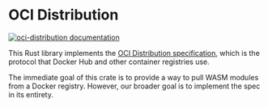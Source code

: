# OCI Distribution

[![oci-distribution documentation](https://docs.rs/oci-distribution/badge.svg)](https://docs.rs/oci-distribution)

This Rust library implements the
[OCI Distribution specification](https://github.com/opencontainers/distribution-spec/blob/master/spec.md),
which is the protocol that Docker Hub and other container registries use.

The immediate goal of this crate is to provide a way to pull WASM modules from
a Docker registry. However, our broader goal is to implement the spec in its
entirety.
